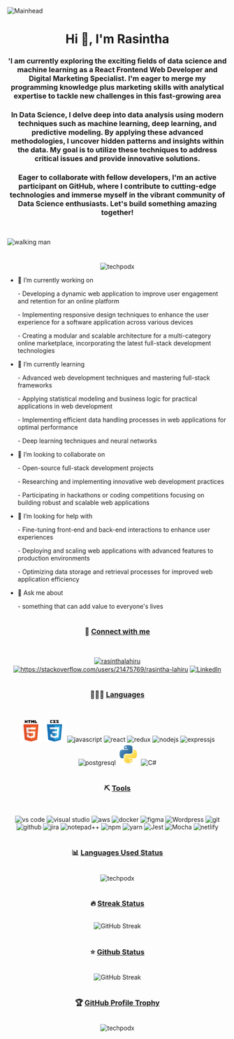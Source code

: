 ![Mainhead](https://imgur.com/ekeh3cF.gif)

<h1 align="center">Hi 👋, I'm Rasintha</h1>

<h3 align="center">'I am currently exploring the exciting fields of data science and machine learning as a React Frontend Web Developer and Digital Marketing Specialist. I'm eager to merge my programming knowledge plus marketing skills with analytical expertise to tackle new challenges in this fast-growing area</h3>

<h3 align="center">In Data Science, I delve deep into data analysis using modern techniques such as machine learning, deep learning, and predictive modeling. By applying these advanced methodologies, I uncover hidden patterns and insights within the data. My goal is to utilize these techniques to address critical issues and provide innovative solutions.</h3>

<h3 align="center">Eager to collaborate with fellow developers, I'm an active participant on GitHub, where I contribute to cutting-edge technologies and immerse myself in the vibrant community of Data Science enthusiasts. Let's build something amazing together!</h3><br/>

<p align="left">
  <img src="https://media.giphy.com/media/v1.Y2lkPTc5MGI3NjExZ2V1d3NqNnFuMDJiN3U1bHFnNzRtbDFvOXV5emZyMnd3YmoxcjM4dSZlcD12MV9pbnRlcm5hbF9naWZfYnlfaWQmY3Q9cw/BJG1tEnvt8AzzQQxja/giphy.gif" align="center" width="800" height="624" alt="walking man">
</p>

#

<p align="center"> <img src="https://komarev.com/ghpvc/?username=techpodx&label=Profile%20views&color=0e75b6&style=flat" alt="techpodx" /> </p>


- 🔭 I’m currently working on 
      <p>- Developing a dynamic web application to improve user engagement and retention for an online platform</p>
      <p>- Implementing responsive design techniques to enhance the user experience for a software application across various devices</p>
      <p>- Creating a modular and scalable architecture for a multi-category online marketplace, incorporating the latest full-stack development technologies</p>

- 🌱 I’m currently learning 
      <p>- Advanced web development techniques and mastering full-stack frameworks</p>
      <p>- Applying statistical modeling and business logic for practical applications in web development</p>
      <p>- Implementing efficient data handling processes in web applications for optimal performance</p>
      <p>- Deep learning techniques and neural networks</p>

- 👯 I’m looking to collaborate on 
      <p>- Open-source full-stack development projects</p>
      <p>- Researching and implementing innovative web development practices</p>
      <p>- Participating in hackathons or coding competitions focusing on building robust and scalable web applications</p>

- 🤝 I’m looking for help with 
      <p>- Fine-tuning front-end and back-end interactions to enhance user experiences</p>
      <p>- Deploying and scaling web applications with advanced features to production environments</p>
      <p>- Optimizing data storage and retrieval processes for improved web application efficiency</p>

- 💬 Ask me about 
      <p>- something that can add value to everyone's lives</p>

#

<h3 align="center">🔗 <ins>Connect with me</ins></h3><br/>

<p align="center"> 
  <a href="https://twitter.com/rasinthalahiru" target="_blank"><img align="center" src="https://raw.githubusercontent.com/rahuldkjain/github-profile-readme-generator/master/src/images/icons/Social/twitter.svg" alt="rasinthalahiru" height="50" width="50" /></a>
  <a href="https://stackoverflow.com/users/https://stackoverflow.com/users/21475769/rasintha-lahiru" target="_blank"><img align="center" src="https://raw.githubusercontent.com/rahuldkjain/github-profile-readme-generator/master/src/images/icons/Social/stack-overflow.svg" alt="https://stackoverflow.com/users/21475769/rasintha-lahiru" height="50" width="50" /></a>
  <a href="https://www.linkedin.com/in/rasintha-lahiru/" target="_blank"><img align="center" src="https://github.com/TechPodx/Style-Repo/blob/5b4f20aaf3e73a96fa84964c0d204c5c0f0893cb/Images/LinkedIn.png" alt="LinkedIn" height="50" width="50" /></a>
</p>

#

<h3 align="center">👨🏽‍💻 <ins>Languages</ins></h3><br/>

<p align="center"> 
      <img src="https://raw.githubusercontent.com/devicons/devicon/master/icons/html5/html5-original-wordmark.svg" alt="html5" width="50" height="50"/> 
      <img src="https://raw.githubusercontent.com/devicons/devicon/master/icons/css3/css3-original-wordmark.svg" alt="css3" width="50" height="50"/> 
      <img src="https://github.com/TechPodx/Style-Repo/blob/051125a234a38ab8a7b838abd2e7813d8dfb7748/Images/JS.png" alt="javascript" width="50" height="50"/>
      <img src="https://github.com/TechPodx/Style-Repo/blob/fbb2323edea5d7fb97109aeebc56663750c9289c/Images/react.png" alt="react" width="50" height="50"/>
      <img src="https://github.com/TechPodx/Style-Repo/blob/fbb2323edea5d7fb97109aeebc56663750c9289c/Images/redux.png" alt="redux" width="50" height="50"/>
      <img src="https://github.com/TechPodx/Style-Repo/blob/051125a234a38ab8a7b838abd2e7813d8dfb7748/Images/Node.png" alt="nodejs" width="50" height="50"/>
      <img src="https://github.com/TechPodx/Style-Repo/blob/fbb2323edea5d7fb97109aeebc56663750c9289c/Images/expressJS.png" alt="expressjs" width="50" height="50"/>
      <img src="https://github.com/TechPodx/Style-Repo/blob/fbb2323edea5d7fb97109aeebc56663750c9289c/Images/postgresql.png" alt="postgresql" width="50" height="50"/>
      <img src="https://raw.githubusercontent.com/devicons/devicon/master/icons/python/python-original.svg" alt="python" width="50" height="50"/> 
      <img src="https://github.com/TechPodx/Style-Repo/blob/0845876a25015d08e3c685c54524846ed4867c93/C%23.png" alt="C#" width="50" height="50"/>
</p>

#

<h3 align="center">⛏️ <ins>Tools</ins></h3><br/>

<p align="center"> 
      <img src="https://github.com/TechPodx/Style-Repo/blob/79432a887b1cf62f9d74e8c5a8b18b23e88d6e94/Images/Tools/vs%20code.png" alt="vs code" width="50" height="50"/>
      <img src="https://github.com/TechPodx/Style-Repo/blob/79432a887b1cf62f9d74e8c5a8b18b23e88d6e94/Images/Tools/visual%20studio.png" alt="visual studio" width="50" height="50"/>
      <img src="https://github.com/TechPodx/Style-Repo/blob/ff6e7bf92f160be1689810b59edef448a7c6362b/Images/Tools/aws.png" alt="aws" width="50" height="50"/> 
      <img src="https://github.com/TechPodx/Style-Repo/blob/ff6e7bf92f160be1689810b59edef448a7c6362b/Images/Tools/docker.png" alt="docker" width="50" height="50"/> 
      <img src="https://github.com/TechPodx/Style-Repo/blob/ff6e7bf92f160be1689810b59edef448a7c6362b/Images/Tools/figma.png" alt="figma" width="50" height="50"/>
      <img src="https://github.com/TechPodx/Style-Repo/blob/507b989a153894719aede86c645e832652efb4ad/Images/Wordpress.png" alt="Wordpress" width="50" height="50"/>
      <img src="https://github.com/TechPodx/Style-Repo/blob/79432a887b1cf62f9d74e8c5a8b18b23e88d6e94/Images/Tools/git.png" alt="git" width="50" height="50"/>
      <img src="https://github.com/TechPodx/Style-Repo/blob/79432a887b1cf62f9d74e8c5a8b18b23e88d6e94/Images/Tools/github.png" alt="github" width="50" height="50"/>
      <img src="https://github.com/TechPodx/Style-Repo/blob/79432a887b1cf62f9d74e8c5a8b18b23e88d6e94/Images/Tools/jira.png" alt="jira" width="50" height="50"/>
      <img src="https://github.com/TechPodx/Style-Repo/blob/79432a887b1cf62f9d74e8c5a8b18b23e88d6e94/Images/Tools/notepad%2B%2B.png" alt="notepad++" width="50" height="50"/>
      <img src="https://github.com/TechPodx/Style-Repo/blob/79432a887b1cf62f9d74e8c5a8b18b23e88d6e94/Images/Tools/npm.png" alt="npm" width="50" height="50"/>
      <img src="https://github.com/TechPodx/Style-Repo/blob/79432a887b1cf62f9d74e8c5a8b18b23e88d6e94/Images/Tools/yarn.png" alt="yarn" width="50" height="50"/> 
      <img src="https://github.com/TechPodx/Style-Repo/blob/6cfda225f31785d3bcbdafaf381431cc00e59069/Images/jest.png" alt="Jest" width="50" height="50"/>
      <img src="https://github.com/TechPodx/Style-Repo/blob/df986642090ef8ca51cac0f1acee8a90fd7d519f/Images/Mocha.png" alt="Mocha" width="50" height="50"/>
      <img src="https://github.com/TechPodx/Style-Repo/blob/54ec237910e17a606aafd1893bf3db88f8e883a2/Images/netlify-logot.png" alt="netlify" width="50" height="50"/>
</p>

#

<h3 align="center">📊 <ins>Languages Used Status</ins></h3><br/>

<div align="center">
      <img src="https://github-readme-stats.vercel.app/api/top-langs/?username=TechPodx&theme=dracula&show_icons=true&hide_border=false&layout=compact" alt="techpodx" />
</div>

#

<h3 align="center">🔥 <ins>Streak Status</ins></h3><br/>

<div align="center">
      <img src="https://streak-stats.demolab.com?user=TechPodx&theme=dracula" alt="GitHub Streak" />
</div>

#

<h3 align="center">⭐ <ins>Github Status</ins></h3><br/>

<div align="center">
      <img src="https://github-readme-stats.vercel.app/api?username=TechPodx&theme=dracula&show_icons=true&hide_border=false&count_private=true" alt="GitHub Streak" />
</div>

#

<h3 align="center">🏆 <ins>GitHub Profile Trophy</ins></h3><br/>

<div align="center">
      <img src="https://github-profile-trophy.vercel.app/?username=techpodx&theme=dracula" alt="techpodx" />
</div>

